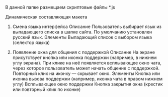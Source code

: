В данной папке размещаем скриптовые файлы *.js

Динамическая составляющая макета
1. Смена языка интерфейса
Описание
Пользователь выбирает язык из выпадающего списка в шапке сайта. По умолчанию установлен русский язык.
Элементы
Выпадающий список с выбором языка (селектор языка)

2. Появление окна для общения с поддержкой
Описание
На экране присутствует кнопка или иконка поддержки (например, в нижнем углу экрана). При клике на неё появляется всплывающее окно чата, через которое пользователь может начать общение с поддержкой. Повторный клик на иконку — скрывает окно.
Элементы
Кнопка или иконка вызова поддержки (например, иконка чата в правом нижнем углу)
Всплывающее окно поддержки
Кнопка закрытия окна (крестик или повторный клик по иконке)